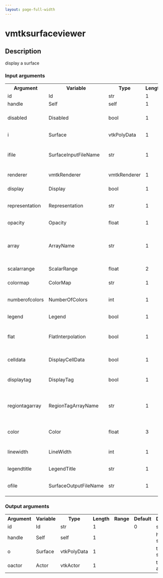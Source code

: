 ```yaml
---
layout: page-full-width
---
```

<h1>vmtksurfaceviewer</h1>
<h2>Description</h2>
display a surface
<h3>Input arguments</h3>
<table class="vmtkscripts">
<tr>
<th>Argument</th><th>Variable</th><th>Type</th><th>Length</th><th>Range</th><th>Default</th><th>Description</th>
</tr>
<tr><td>id</td><td>Id</td><td>str</td><td>1</td><td></td><td>0</td><td>script id</td>
</tr>
<tr><td>handle</td><td>Self</td><td>self</td><td>1</td><td></td><td></td><td>handle to self</td>
</tr>
<tr><td>disabled</td><td>Disabled</td><td>bool</td><td>1</td><td></td><td>0</td><td>disable execution and piping</td>
</tr>
<tr><td>i</td><td>Surface</td><td>vtkPolyData</td><td>1</td><td></td><td></td><td>the input surface</td>
</tr>
<tr><td>ifile</td><td>SurfaceInputFileName</td><td>str</td><td>1</td><td></td><td></td><td>filename for the default Surface reader</td>
</tr>
<tr><td>renderer</td><td>vmtkRenderer</td><td>vmtkRenderer</td><td>1</td><td></td><td></td><td>external renderer</td>
</tr>
<tr><td>display</td><td>Display</td><td>bool</td><td>1</td><td></td><td>1</td><td>toggle rendering</td>
</tr>
<tr><td>representation</td><td>Representation</td><td>str</td><td>1</td><td>["surface","wireframe","edges"]</td><td>surface</td><td>change surface representation</td>
</tr>
<tr><td>opacity</td><td>Opacity</td><td>float</td><td>1</td><td>(0.0,1.0)</td><td>1.0</td><td>object opacity in the scene</td>
</tr>
<tr><td>array</td><td>ArrayName</td><td>str</td><td>1</td><td></td><td></td><td>name of the array where the scalars to be displayed are stored</td>
</tr>
<tr><td>scalarrange</td><td>ScalarRange</td><td>float</td><td>2</td><td></td><td>[0.0, 0.0]</td><td>range of the scalar map</td>
</tr>
<tr><td>colormap</td><td>ColorMap</td><td>str</td><td>1</td><td>["rainbow","blackbody","cooltowarm","grayscale"]</td><td>cooltowarm</td><td>choose the color map</td>
</tr>
<tr><td>numberofcolors</td><td>NumberOfColors</td><td>int</td><td>1</td><td></td><td>256</td><td>number of colors in the color map</td>
</tr>
<tr><td>legend</td><td>Legend</td><td>bool</td><td>1</td><td></td><td>0</td><td>toggle scalar bar</td>
</tr>
<tr><td>flat</td><td>FlatInterpolation</td><td>bool</td><td>1</td><td></td><td>0</td><td>toggle flat or shaded surface display</td>
</tr>
<tr><td>celldata</td><td>DisplayCellData</td><td>bool</td><td>1</td><td></td><td>0</td><td>toggle display of point or cell data</td>
</tr>
<tr><td>displaytag</td><td>DisplayTag</td><td>bool</td><td>1</td><td></td><td>False</td><td>toggle rendering of tag</td>
</tr>
<tr><td>regiontagarray</td><td>RegionTagArrayName</td><td>str</td><td>1</td><td></td><td>RegionTagArray</td><td>name of the array where the tags to be displayed are stored</td>
</tr>
<tr><td>color</td><td>Color</td><td>float</td><td>3</td><td></td><td>[-1.0, -1.0, -1.0]</td><td>RGB color of the object in the scene</td>
</tr>
<tr><td>linewidth</td><td>LineWidth</td><td>int</td><td>1</td><td>(0.0,)</td><td>1</td><td>width of line objects in the scene</td>
</tr>
<tr><td>legendtitle</td><td>LegendTitle</td><td>str</td><td>1</td><td></td><td></td><td>title of the scalar bar</td>
</tr>
<tr><td>ofile</td><td>SurfaceOutputFileName</td><td>str</td><td>1</td><td></td><td></td><td>filename for the default Surface writer</td>
</tr>
</table>
<h3>Output arguments</h3>
<table class="vmtkscripts">
<tr>
<th>Argument</th><th>Variable</th><th>Type</th><th>Length</th><th>Range</th><th>Default</th><th>Description</th>
</tr>
<tr><td>id</td><td>Id</td><td>str</td><td>1</td><td></td><td>0</td><td>script id</td>
</tr>
<tr><td>handle</td><td>Self</td><td>self</td><td>1</td><td></td><td></td><td>handle to self</td>
</tr>
<tr><td>o</td><td>Surface</td><td>vtkPolyData</td><td>1</td><td></td><td></td><td>the output surface</td>
</tr>
<tr><td>oactor</td><td>Actor</td><td>vtkActor</td><td>1</td><td></td><td></td><td>the output actor</td>
</tr>
</table>

